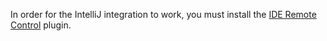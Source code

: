 In order for the IntelliJ integration to work, you must install the [IDE Remote Control](https://plugins.jetbrains.com/plugin/19991-ide-remote-control) plugin.
